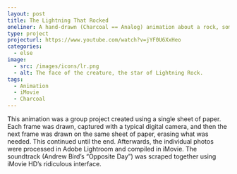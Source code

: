```yaml
---
layout: post
title: The Lightning That Rocked
oneliner: A hand-drawn (Charcoal == Analog) animation about a rock, some lightning, and a squirrel.
type: project
projecturl: https://www.youtube.com/watch?v=jYF0U6XxHeo
categories:
  - else
image:
  - src: /images/icons/lr.png
  - alt: The face of the creature, the star of Lightning Rock.
tags:
  - Animation
  - iMovie
  - Charcoal
---
```


This animation was a group project created using a single sheet of
paper. Each frame was drawn, captured with a typical digital camera, and
then the next frame was drawn on the same sheet of paper, erasing what
was needed. This continued until the end. Afterwards, the individual
photos were processed in Adobe Lightroom and compiled in iMovie. The
soundtrack (Andrew Bird’s “Opposite Day”) was scraped together using
iMovie HD’s ridiculous interface.

